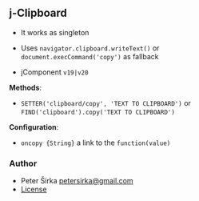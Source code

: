 ## j-Clipboard

- It works as singleton
- Uses `navigator.clipboard.writeText()` or `document.execCommand('copy')` as fallback

- jComponent `v19|v20`

__Methods__:

- `SETTER('clipboard/copy', 'TEXT TO CLIPBOARD')` or `FIND('clipboard').copy('TEXT TO CLIPBOARD')`

__Configuration__:

- `oncopy {String}` a link to the `function(value)`

### Author

- Peter Širka <petersirka@gmail.com>
- [License](https://www.totaljs.com/license/)